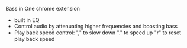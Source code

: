 Bass in One chrome extension

- built in EQ
- Control audio by attenuating higher frequencies and boosting bass
- Play back speed control:
   "," to slow down
   "." to speed up
   "r" to reset play back speed